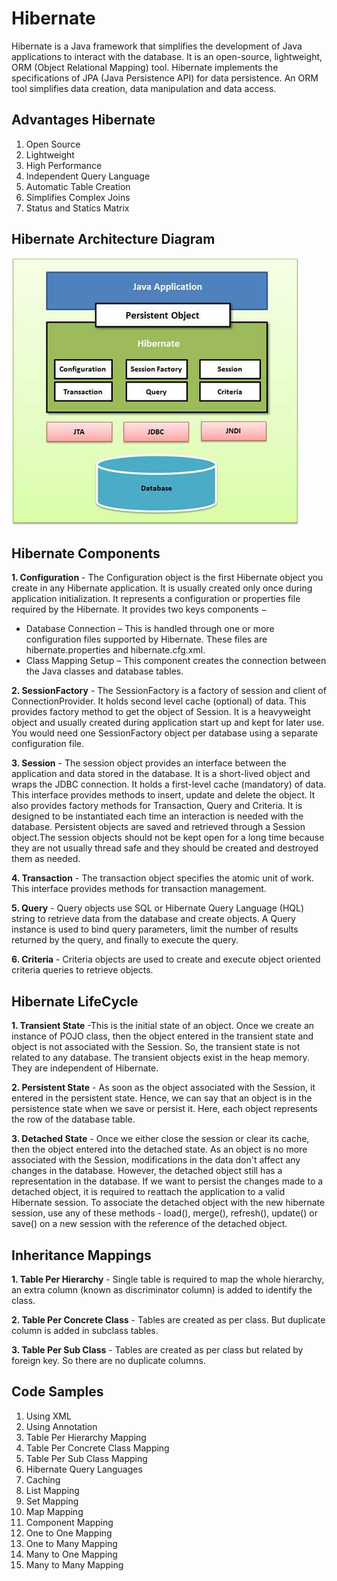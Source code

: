 # Hibernate
Hibernate is a Java framework that simplifies the development of Java applications to interact with the database.
It is an open-source, lightweight, ORM (Object Relational Mapping) tool. Hibernate implements the specifications of JPA (Java Persistence API) for data persistence.
An ORM tool simplifies data creation, data manipulation and data access.

## Advantages Hibernate
1. Open Source
2. Lightweight
3. High Performance
4. Independent Query Language
5. Automatic Table Creation
6. Simplifies Complex Joins
7. Status and Statics Matrix

## Hibernate Architecture Diagram
![](hibernate_architecture.jpg)

## Hibernate Components
**1. Configuration** - The Configuration object is the first Hibernate object you create in any Hibernate application. It is usually created only once during application initialization. It represents a configuration or properties file required by the Hibernate. It provides two keys components −

* Database Connection – This is handled through one or more configuration files supported by Hibernate. These files are hibernate.properties and hibernate.cfg.xml.
* Class Mapping Setup – This component creates the connection between the Java classes and database tables.

**2. SessionFactory** - The SessionFactory is a factory of session and client of ConnectionProvider. It holds second level cache (optional) of data. This provides factory method to get the object of Session. It is a heavyweight object and usually created during application start up and kept for later use. You would need one SessionFactory object per database using a separate configuration file.

**3. Session** - The session object provides an interface between the application and data stored in the database. It is a short-lived object and wraps the JDBC connection.
It holds a first-level cache (mandatory) of data. This interface provides methods to insert, update and delete the object. It also provides factory methods for Transaction, Query and Criteria. It is designed to be instantiated each time an interaction is needed with the database. Persistent objects are saved and retrieved through a Session object.The session objects should not be kept open for a long time because they are not usually thread safe and they should be created and destroyed them as needed.

**4. Transaction** - The transaction object specifies the atomic unit of work. This interface provides methods for transaction management.

**5. Query** - Query objects use SQL or Hibernate Query Language (HQL) string to retrieve data from the database and create objects. A Query instance is used to bind query parameters, limit the number of results returned by the query, and finally to execute the query.

**6. Criteria** - Criteria objects are used to create and execute object oriented criteria queries to retrieve objects.

## Hibernate LifeCycle
**1. Transient State** -This is the initial state of an object. Once we create an instance of POJO class, then the object entered in the transient state and object is not associated with the Session. So, the transient state is not related to any database. The transient objects exist in the heap memory. They are independent of Hibernate.

**2. Persistent State** - As soon as the object associated with the Session, it entered in the persistent state. Hence, we can say that an object is in the persistence state when we save or persist it. Here, each object represents the row of the database table.

**3. Detached State** - Once we either close the session or clear its cache, then the object entered into the detached state. As an object is no more associated with the Session, modifications in the data don't affect any changes in the database. However, the detached object still has a representation in the database. If we want to persist the changes made to a detached object, it is required to reattach the application to a valid Hibernate session. To associate the detached object with the new hibernate session, use any of these methods - load(), merge(), refresh(), update() or save() on a new session with the reference of the detached object.

## Inheritance Mappings
**1. Table Per Hierarchy** - Single table is required to map the whole hierarchy, an extra column (known as discriminator column) is added to identify the class.

**2. Table Per Concrete Class** - Tables are created as per class. But duplicate column is added in subclass tables.

**3. Table Per Sub Class** - Tables are created as per class but related by foreign key. So there are no duplicate columns.

## Code Samples
1. Using XML
2. Using Annotation
3. Table Per Hierarchy Mapping
4. Table Per Concrete Class Mapping
5. Table Per Sub Class Mapping
6. Hibernate Query Languages
7. Caching
8. List Mapping
9. Set Mapping
10. Map Mapping
11. Component Mapping
12. One to One Mapping
13. One to Many Mapping
14. Many to One Mapping
15. Many to Many Mapping